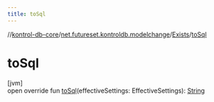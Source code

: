 ```yaml
---
title: toSql
---
```

//[kontrol-db-core](../../../index.html)/[net.futureset.kontroldb.modelchange](../index.html)/[Exists](index.html)/[toSql](to-sql.html)



# toSql



[jvm]\
open override fun [toSql](to-sql.html)(effectiveSettings: EffectiveSettings): [String](https://kotlinlang.org/api/latest/jvm/stdlib/kotlin/-string/index.html)




